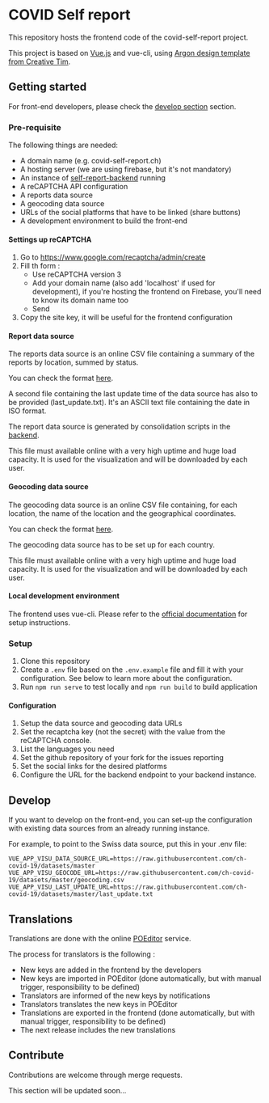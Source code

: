 # COVID Self report

This repository hosts the frontend code of the covid-self-report project.

This project is based on [Vue.js](https://github.com/vuejs/) and vue-cli, using [Argon design template from Creative Tim](https://www.creative-tim.com/product/argon-design-system).

## Getting started

For front-end developers, please check the [develop section](#develop) section.

### Pre-requisite

The following things are needed:

- A domain name (e.g. covid-self-report.ch)
- A hosting server (we are using firebase, but it's not mandatory)
- An instance of [self-report-backend](https://github.com/ch-covid-19/self-report-backend) running
- A reCAPTCHA API configuration
- A reports data source
- A geocoding data source
- URLs of the social platforms that have to be linked (share buttons)
- A development environment to build the front-end

#### Settings up reCAPTCHA

1. Go to https://www.google.com/recaptcha/admin/create
2. Fill th form :
    - Use reCAPTCHA version 3
    - Add your domain name (also add 'localhost' if used for development), if you're hosting the frontend on Firebase, you'll need to know its domain name too
    - Send
3. Copy the site key, it will be useful for the frontend configuration

#### Report data source

The reports data source is an online CSV file containing a summary of the reports by location, summed by status.

You can check the format [here](https://github.com/ch-covid-19/datasets).

A second file containing the last update time of the data source has also to be provided (last_update.txt). It's an ASCII text file containing the date in ISO format.

The report data source is generated by consolidation scripts in the [backend](https://github.com/ch-covid-19/self-report-backend).

This file must available online with a very high uptime and huge load capacity. It is used for the visualization and will be downloaded by each user.

#### Geocoding data source

The geocoding data source is an online CSV file containing, for each location, the name of the location and the geographical coordinates.

You can check the format [here](https://github.com/ch-covid-19/geo-locations).

The geocoding data source has to be set up for each country.

This file must available online with a very high uptime and huge load capacity. It is used for the visualization and will be downloaded by each user.

#### Local development environment

The frontend uses vue-cli. Please refer to the [official documentation](https://cli.vuejs.org/) for setup instructions.

### Setup

  1. Clone this repository
  2. Create a `.env` file based on the `.env.example` file and fill it with your configuration. See below to learn more about the configuration.
  4. Run `npm run serve` to test locally and `npm run build` to build application

#### Configuration

1. Setup the data source and geocoding data URLs
2. Set the recaptcha key (not the secret) with the value from the reCAPTCHA console.
3. List the languages you need
4. Set the github repository of your fork for the issues reporting
5. Set the social links for the desired platforms
6. Configure the URL for the backend endpoint to your backend instance.

## Develop

If you want to develop on the front-end, you can set-up the configuration with existing data sources from an already running instance.

For example, to point to the Swiss data source, put this in your .env file:
```
VUE_APP_VISU_DATA_SOURCE_URL=https://raw.githubusercontent.com/ch-covid-19/datasets/master
VUE_APP_VISU_GEOCODE_URL=https://raw.githubusercontent.com/ch-covid-19/datasets/master/geocoding.csv
VUE_APP_VISU_LAST_UPDATE_URL=https://raw.githubusercontent.com/ch-covid-19/datasets/master/last_update.txt

```

## Translations

Translations are done with the online [POEditor](https://poeditor.com/projects/view?id=327349) service.

The process for translators is the following :

- New keys are added in the frontend by the developers
- New keys are imported in POEditor (done automatically, but with manual trigger, responsibility to be defined)
- Translators are informed of the new keys by notifications
- Translators translates the new keys in POEditor
- Translations are exported in the frontend (done automatically, but with manual trigger, responsibility to be defined)
- The next release includes the new translations

## Contribute

Contributions are welcome through merge requests.

This section will be updated soon...
